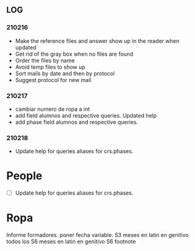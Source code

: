 ## LOG

### 210216

- Make the reference files and answer show up in the reader when updated
- Get rid of the gray box when no files are found
- Order the files by name
- Avoid temp files to show up 
- Sort mails by date and then by protocol
- Suggest protocol for new mail

### 210217

- cambiar numero de ropa a int
- add field alumnos and respective queries. Updated help
- add phase field alumnos and respective queries. 

### 210218

- Update help for queries aliases for crs.phases. 


# People 

- [ ] Update help for queries aliases for crs.phases. 

# Ropa

 Informe formadores. poner fecha variable.
 S3 meses en latin en genitivo
 todos los S6 meses en latin en genitivo
 S6 footnote 